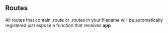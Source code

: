 ## Routes

All routes that contain .route or .routes in your filename will be automatically registered
just expose a function that receives **app**